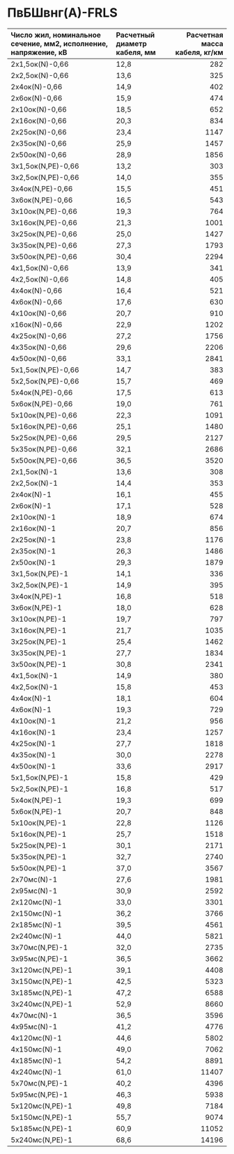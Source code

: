 # ПвБШвнг(А)-FRLS

| Число жил, номинальное сечение, мм2, исполнение, напряжение, кВ   | Расчетный диаметр кабеля, мм   |   Расчетная масса кабеля, кг/км |
|:------------------------------------------------------------------|:-------------------------------|--------------------------------:|
| 2х1,5ок(N)-0,66                                                   | 12,8                           |                             282 |
| 2х2,5ок(N)-0,66                                                   | 13,6                           |                             325 |
| 2х4ок(N)-0,66                                                     | 14,9                           |                             402 |
| 2х6ок(N)-0,66                                                     | 15,9                           |                             474 |
| 2х10ок(N)-0,66                                                    | 18,5                           |                             652 |
| 2х16ок(N)-0,66                                                    | 20,3                           |                             834 |
| 2х25ок(N)-0,66                                                    | 23,4                           |                            1147 |
| 2х35ок(N)-0,66                                                    | 25,9                           |                            1457 |
| 2х50ок(N)-0,66                                                    | 28,9                           |                            1856 |
| 3х1,5ок(N,PE)-0,66                                                | 13,2                           |                             303 |
| 3х2,5ок(N,PE)-0,66                                                | 14,0                           |                             355 |
| 3х4ок(N,PE)-0,66                                                  | 15,5                           |                             451 |
| 3х6ок(N,PE)-0,66                                                  | 16,5                           |                             543 |
| 3х10ок(N,PE)-0,66                                                 | 19,3                           |                             764 |
| 3х16ок(N,PE)-0,66                                                 | 21,3                           |                            1001 |
| 3х25ок(N,PE)-0,66                                                 | 25,0                           |                            1427 |
| 3х35ок(N,PE)-0,66                                                 | 27,3                           |                            1793 |
| 3х50ок(N,PE)-0,66                                                 | 30,4                           |                            2294 |
| 4х1,5ок(N)-0,66                                                   | 13,9                           |                             341 |
| 4х2,5ок(N)-0,66                                                   | 14,8                           |                             405 |
| 4х4ок(N)-0,66                                                     | 16,4                           |                             521 |
| 4х6ок(N)-0,66                                                     | 17,6                           |                             630 |
| 4х10ок(N)-0,66                                                    | 20,7                           |                             910 |
| х16ок(N)-0,66                                                     | 22,9                           |                            1202 |
| 4х25ок(N)-0,66                                                    | 27,2                           |                            1756 |
| 4х35ок(N)-0,66                                                    | 29,6                           |                            2206 |
| 4х50ок(N)-0,66                                                    | 33,1                           |                            2841 |
| 5х1,5ок(N,PE)-0,66                                                | 14,7                           |                             383 |
| 5х2,5ок(N,PE)-0,66                                                | 15,7                           |                             469 |
| 5х4ок(N,PE)-0,66                                                  | 17,5                           |                             613 |
| 5х6ок(N,PE)-0,66                                                  | 19,0                           |                             761 |
| 5х10ок(N,PE)-0,66                                                 | 22,3                           |                            1091 |
| 5х16ок(N,PE)-0,66                                                 | 25,1                           |                            1480 |
| 5х25ок(N,PE)-0,66                                                 | 29,5                           |                            2127 |
| 5х35ок(N,PE)-0,66                                                 | 32,1                           |                            2686 |
| 5х50ок(N,PE)-0,66                                                 | 36,5                           |                            3520 |
| 2х1,5ок(N)-1                                                      | 13,6                           |                             308 |
| 2х2,5ок(N)-1                                                      | 14,4                           |                             353 |
| 2х4ок(N)-1                                                        | 16,1                           |                             455 |
| 2х6ок(N)-1                                                        | 17,1                           |                             528 |
| 2х10ок(N)-1                                                       | 18,9                           |                             674 |
| 2х16ок(N)-1                                                       | 20,7                           |                             856 |
| 2х25ок(N)-1                                                       | 23,8                           |                            1176 |
| 2х35ок(N)-1                                                       | 26,3                           |                            1486 |
| 2х50ок(N)-1                                                       | 29,3                           |                            1879 |
| 3х1,5ок(N,PE)-1                                                   | 14,1                           |                             336 |
| 3х2,5ок(N,PE)-1                                                   | 14,9                           |                             395 |
| 3х4ок(N,PE)-1                                                     | 16,8                           |                             518 |
| 3х6ок(N,PE)-1                                                     | 18,0                           |                             628 |
| 3х10ок(N,PE)-1                                                    | 19,7                           |                             797 |
| 3х16ок(N,PE)-1                                                    | 21,7                           |                            1035 |
| 3х25ок(N,PE)-1                                                    | 25,4                           |                            1462 |
| 3х35ок(N,PE)-1                                                    | 27,7                           |                            1834 |
| 3х50ок(N,PE)-1                                                    | 30,8                           |                            2341 |
| 4х1,5ок(N)-1                                                      | 14,9                           |                             380 |
| 4х2,5ок(N)-1                                                      | 15,8                           |                             453 |
| 4х4ок(N)-1                                                        | 18,1                           |                             604 |
| 4х6ок(N)-1                                                        | 19,3                           |                             729 |
| 4х10ок(N)-1                                                       | 21,2                           |                             956 |
| 4х16ок(N)-1                                                       | 23,4                           |                            1257 |
| 4х25ок(N)-1                                                       | 27,7                           |                            1818 |
| 4х35ок(N)-1                                                       | 30,0                           |                            2278 |
| 4х50ок(N)-1                                                       | 33,6                           |                            2917 |
| 5х1,5ок(N,PE)-1                                                   | 15,8                           |                             429 |
| 5х2,5ок(N,PE)-1                                                   | 16,8                           |                             517 |
| 5х4ок(N,PE)-1                                                     | 19,3                           |                             699 |
| 5х6ок(N,PE)-1                                                     | 20,7                           |                             848 |
| 5х10ок(N,PE)-1                                                    | 22,8                           |                            1126 |
| 5х16ок(N,PE)-1                                                    | 25,7                           |                            1518 |
| 5х25ок(N,PE)-1                                                    | 30,1                           |                            2171 |
| 5х35ок(N,PE)-1                                                    | 32,7                           |                            2740 |
| 5х50ок(N,PE)-1                                                    | 37,0                           |                            3567 |
| 2х70мс(N)-1                                                       | 27,6                           |                            1981 |
| 2х95мс(N)-1                                                       | 30,9                           |                            2592 |
| 2х120мс(N)-1                                                      | 33,0                           |                            3301 |
| 2х150мс(N)-1                                                      | 36,2                           |                            3766 |
| 2х185мс(N)-1                                                      | 39,5                           |                            4561 |
| 2х240мс(N)-1                                                      | 44,0                           |                            5821 |
| 3х70мс(N,PE)-1                                                    | 32,0                           |                            2735 |
| 3х95мс(N,PE)-1                                                    | 36,5                           |                            3662 |
| 3х120мс(N,PE)-1                                                   | 39,1                           |                            4408 |
| 3х150мс(N,PE)-1                                                   | 42,5                           |                            5323 |
| 3х185мс(N,PE)-1                                                   | 47,2                           |                            6588 |
| 3х240мс(N,PE)-1                                                   | 52,9                           |                            8660 |
| 4х70мс(N)-1                                                       | 36,5                           |                            3596 |
| 4х95мс(N)-1                                                       | 41,2                           |                            4776 |
| 4х120мс(N)-1                                                      | 44,6                           |                            5802 |
| 4х150мс(N)-1                                                      | 49,0                           |                            7062 |
| 4х185мс(N)-1                                                      | 54,2                           |                            8891 |
| 4х240мс(N)-1                                                      | 61,0                           |                           11407 |
| 5х70мс(N,PE)-1                                                    | 40,2                           |                            4396 |
| 5х95мс(N,PE)-1                                                    | 46,3                           |                            5938 |
| 5х120мс(N,PE)-1                                                   | 49,8                           |                            7184 |
| 5х150мс(N,PE)-1                                                   | 55,7                           |                            9074 |
| 5х185мс(N,PE)-1                                                   | 60,9                           |                           11052 |
| 5х240мс(N,PE)-1                                                   | 68,6                           |                           14196 |